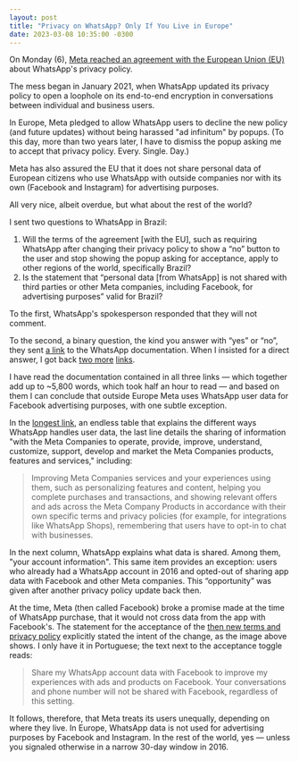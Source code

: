 ```yaml
---
layout: post
title: "Privacy on WhatsApp? Only If You Live in Europe"
date: 2023-03-08 10:35:00 -0300
---
```

On Monday (6), [Meta reached an agreement with the European Union (EU)](https://www.reuters.com/technology/whatsapp-agrees-comply-with-eu-rules-will-be-more-transparent-eu-says-2023-03-06/) about WhatsApp's privacy policy.

The mess began in January 2021, when WhatsApp updated its privacy policy to open a loophole on its end-to-end encryption in conversations between individual and business users.

In Europe, Meta pledged to allow WhatsApp users to decline the new policy (and future updates) without being harassed "ad infinitum" by popups. (To this day, more than two years later, I have to dismiss the popup asking me to accept that privacy policy. Every. Single. Day.)

Meta has also assured the EU that it does not share personal data of European citizens who use WhatsApp with outside companies nor with its own (Facebook and Instagram) for advertising purposes.

All very nice, albeit overdue, but what about the rest of the world?

I sent two questions to WhatsApp in Brazil:

1. Will the terms of the agreement [with the EU], such as requiring WhatsApp after changing their privacy policy to show a “no” button to the user and stop showing the popup asking for acceptance, apply to other regions of the world, specifically Brazil?
2. Is the statement that “personal data [from WhatsApp] is not shared with third parties or other Meta companies, including Facebook, for advertising purposes” valid for Brazil?

To the first, WhatsApp's spokesperson responded that they will not comment.

To the second, a binary question, the kind you answer with “yes” or “no”, they sent [a link](https://faq.whatsapp.com/1182985198951186/?cms_id=1182985198951186&draft=false) to the WhatsApp documentation. When I insisted for a direct answer, I got back [two more](https://www.whatsapp.com/legal/brazil-privacy-notice) [links](https://www.whatsapp.com/legal/brazil-privacy-notice/why-and-how-we-process-data?lang=en).

I have read the documentation contained in all three links — which together add up to ~5,800 words, which took half an hour to read — and based on them I can conclude that outside Europe Meta uses WhatsApp user data for Facebook advertising purposes, with one subtle exception.

In the [longest link](https://www.whatsapp.com/legal/brazil-privacy-notice/why-and-how-we-process-data?lang=en), an endless table that explains the different ways WhatsApp handles user data, the last line details the sharing of information "with the Meta Companies to operate, provide, improve, understand, customize, support, develop and market the Meta Companies products, features and services," including:

>Improving Meta Companies services and your experiences using them, such as personalizing features and content, helping you complete purchases and transactions, and showing relevant offers and ads across the Meta Company Products in accordance with their own specific terms and privacy policies (for example, for integrations like WhatsApp Shops), remembering that users have to opt-in to chat with businesses.

In the next column, WhatsApp explains what data is shared. Among them, "your account information". This same item provides an exception: users who already had a WhatsApp account in 2016 and opted-out of sharing app data with Facebook and other Meta companies. This “opportunity” was given after another privacy policy update back then.

At the time, Meta (then called Facebook) broke a promise made at the time of WhatsApp purchase, that it would not cross data from the app with Facebook's. The statement for the acceptance of the [then new terms and privacy policy](https://www.eff.org/deeplinks/2016/08/what-facebook-and-whatsapps-data-sharing-plans-really-mean-user-privacy-0) explicitly stated the intent of the change, as the image above shows. I only have it in Portuguese; the text next to the acceptance toggle reads:

>Share my WhatsApp account data with Facebook to improve my experiences with ads and products on Facebook. Your conversations and phone number will not be shared with Facebook, regardless of this setting.

It follows, therefore, that Meta treats its users unequally, depending on where they live. In Europe, WhatsApp data is not used for advertising purposes by Facebook and Instagram. In the rest of the world, yes — unless you signaled otherwise in a narrow 30-day window in 2016.